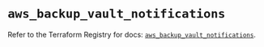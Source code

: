 # `aws_backup_vault_notifications`

Refer to the Terraform Registry for docs: [`aws_backup_vault_notifications`](https://registry.terraform.io/providers/hashicorp/aws/5.86.0/docs/resources/backup_vault_notifications).
